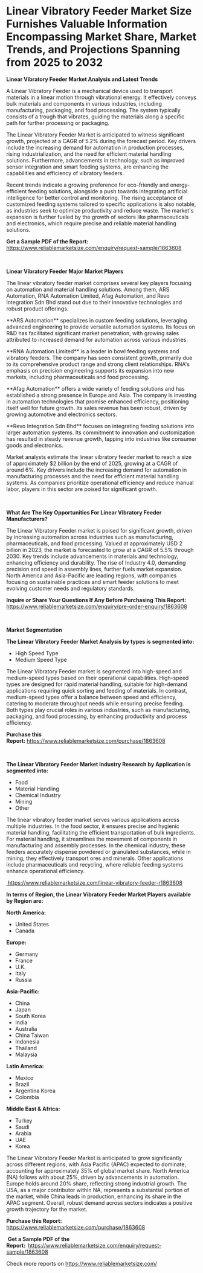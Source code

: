 <p><h1>Linear Vibratory Feeder Market Size Furnishes Valuable Information Encompassing Market Share, Market Trends, and Projections Spanning from 2025 to 2032</h1></p><p><strong>Linear Vibratory Feeder Market Analysis and Latest Trends</strong></p>
<p><p>A Linear Vibratory Feeder is a mechanical device used to transport materials in a linear motion through vibrational energy. It effectively conveys bulk materials and components in various industries, including manufacturing, packaging, and food processing. The system typically consists of a trough that vibrates, guiding the materials along a specific path for further processing or packaging.</p><p>The Linear Vibratory Feeder Market is anticipated to witness significant growth, projected at a CAGR of 5.2% during the forecast period. Key drivers include the increasing demand for automation in production processes, rising industrialization, and the need for efficient material handling solutions. Furthermore, advancements in technology, such as improved sensor integration and smart feeding systems, are enhancing the capabilities and efficiency of vibratory feeders.</p><p>Recent trends indicate a growing preference for eco-friendly and energy-efficient feeding solutions, alongside a push towards integrating artificial intelligence for better control and monitoring. The rising acceptance of customized feeding systems tailored to specific applications is also notable, as industries seek to optimize productivity and reduce waste. The market's expansion is further fueled by the growth of sectors like pharmaceuticals and electronics, which require precise and reliable material handling solutions.</p></p>
<p><strong>Get a Sample PDF of the Report:&nbsp;</strong> <a href="https://www.reliablemarketsize.com/enquiry/request-sample/1863608?utm_campaign=2477&utm_medium=2&utm_source=Github&utm_content=ia&utm_term=19022025&utm_id=linear-vibratory-feeder">https://www.reliablemarketsize.com/enquiry/request-sample/1863608</a></p>
<p>&nbsp;</p>
<p><strong>Linear Vibratory Feeder Major Market Players</strong></p>
<p><p>The linear vibratory feeder market comprises several key players focusing on automation and material handling solutions. Among them, ARS Automation, RNA Automation Limited, Afag Automation, and Revo Integration Sdn Bhd stand out due to their innovative technologies and robust product offerings.</p><p>**ARS Automation** specializes in custom feeding solutions, leveraging advanced engineering to provide versatile automation systems. Its focus on R&D has facilitated significant market penetration, with growing sales attributed to increased demand for automation across various industries.</p><p>**RNA Automation Limited** is a leader in bowl feeding systems and vibratory feeders. The company has seen consistent growth, primarily due to its comprehensive product range and strong client relationships. RNA's emphasis on precision engineering supports its expansion into new markets, including pharmaceuticals and food processing.</p><p>**Afag Automation** offers a wide variety of feeding solutions and has established a strong presence in Europe and Asia. The company is investing in automation technologies that promise enhanced efficiency, positioning itself well for future growth. Its sales revenue has been robust, driven by growing automotive and electronics sectors.</p><p>**Revo Integration Sdn Bhd** focuses on integrating feeding solutions into larger automation systems. Its commitment to innovation and customization has resulted in steady revenue growth, tapping into industries like consumer goods and electronics.</p><p>Market analysts estimate the linear vibratory feeder market to reach a size of approximately $2 billion by the end of 2025, growing at a CAGR of around 6%. Key drivers include the increasing demand for automation in manufacturing processes and the need for efficient material handling systems. As companies prioritize operational efficiency and reduce manual labor, players in this sector are poised for significant growth.</p></p>
<p>&nbsp;</p>
<p><strong>What Are The Key Opportunities For Linear Vibratory Feeder Manufacturers?</strong></p>
<p><p>The Linear Vibratory Feeder market is poised for significant growth, driven by increasing automation across industries such as manufacturing, pharmaceuticals, and food processing. Valued at approximately USD 2 billion in 2023, the market is forecasted to grow at a CAGR of 5.5% through 2030. Key trends include advancements in materials and technology, enhancing efficiency and durability. The rise of Industry 4.0, demanding precision and speed in assembly lines, further fuels market expansion. North America and Asia-Pacific are leading regions, with companies focusing on sustainable practices and smart feeder solutions to meet evolving customer needs and regulatory standards.</p></p>
<p><strong>Inquire or Share Your Questions If Any Before Purchasing This Report:</strong> <a href="https://www.reliablemarketsize.com/enquiry/pre-order-enquiry/1863608?utm_campaign=2477&utm_medium=2&utm_source=Github&utm_content=ia&utm_term=19022025&utm_id=linear-vibratory-feeder">https://www.reliablemarketsize.com/enquiry/pre-order-enquiry/1863608</a></p>
<p>&nbsp;</p>
<p><strong>Market Segmentation</strong></p>
<p><strong>The Linear Vibratory Feeder Market Analysis by types is segmented into:</strong></p>
<p><ul><li>High Speed Type</li><li>Medium Speed Type</li></ul></p>
<p><p>The Linear Vibratory Feeder market is segmented into high-speed and medium-speed types based on their operational capabilities. High-speed types are designed for rapid material handling, suitable for high-demand applications requiring quick sorting and feeding of materials. In contrast, medium-speed types offer a balance between speed and efficiency, catering to moderate throughput needs while ensuring precise feeding. Both types play crucial roles in various industries, such as manufacturing, packaging, and food processing, by enhancing productivity and process efficiency.</p></p>
<p><strong>Purchase this Report:&nbsp;</strong><a href="https://www.reliablemarketsize.com/purchase/1863608?utm_campaign=2477&utm_medium=2&utm_source=Github&utm_content=ia&utm_term=19022025&utm_id=linear-vibratory-feeder">https://www.reliablemarketsize.com/purchase/1863608</a></p>
<p>&nbsp;</p>
<p><strong>The Linear Vibratory Feeder Market Industry Research by Application is segmented into:</strong></p>
<p><ul><li>Food</li><li>Material Handling</li><li>Chemical Industry</li><li>Mining</li><li>Other</li></ul></p>
<p><p>The linear vibratory feeder market serves various applications across multiple industries. In the food sector, it ensures precise and hygienic material handling, facilitating the efficient transportation of bulk ingredients. For material handling, it streamlines the movement of components in manufacturing and assembly processes. In the chemical industry, these feeders accurately dispense powdered or granulated substances, while in mining, they effectively transport ores and minerals. Other applications include pharmaceuticals and recycling, where reliable feeding systems enhance operational efficiency.</p></p>
<p><a href="https://www.reliablemarketsize.com/linear-vibratory-feeder-r1863608?utm_campaign=2477&utm_medium=2&utm_source=Github&utm_content=ia&utm_term=19022025&utm_id=linear-vibratory-feeder">&nbsp;https://www.reliablemarketsize.com/linear-vibratory-feeder-r1863608</a></p>
<p><strong>In terms of Region, the Linear Vibratory Feeder Market Players available by Region are:</strong></p>
<p>
    <p> <strong> North America: </strong>
        <ul>
            <li>United States</li>
            <li>Canada</li>
        </ul>
        </p> 
    <p> <strong> Europe: </strong>
        <ul>
            <li>Germany</li>
            <li>France</li>
            <li>U.K.</li>
            <li>Italy</li>
            <li>Russia</li>
        </ul>
        </p> 
    <p> <strong> Asia-Pacific: </strong>
        <ul>
            <li>China</li>
            <li>Japan</li>
            <li>South Korea</li>
            <li>India</li>
            <li>Australia</li>
            <li>China Taiwan</li>
            <li>Indonesia</li>
            <li>Thailand</li>
            <li>Malaysia</li>
        </ul>
        </p> 
    <p> <strong> Latin America: </strong>
        <ul>
            <li>Mexico</li>
            <li>Brazil</li>
            <li>Argentina Korea</li>
            <li>Colombia</li>
        </ul>
        </p> 
    <p> <strong> Middle East & Africa: </strong>
        <ul>
            <li>Turkey</li>
            <li>Saudi</li>
            <li>Arabia</li>
            <li>UAE</li>
            <li>Korea</li>
        </ul>
    </p>
    </p>
<p><p>The Linear Vibratory Feeder Market is anticipated to grow significantly across different regions, with Asia Pacific (APAC) expected to dominate, accounting for approximately 35% of global market share. North America (NA) follows with about 25%, driven by advancements in automation. Europe holds around 20% share, reflecting strong industrial growth. The USA, as a major contributor within NA, represents a substantial portion of the market, while China leads in production, enhancing its share in the APAC segment. Overall, robust demand across sectors indicates a positive growth trajectory for the market.</p></p>
<p><strong>Purchase this Report: </strong><a href="https://www.reliablemarketsize.com/purchase/1863608?utm_campaign=2477&utm_medium=2&utm_source=Github&utm_content=ia&utm_term=19022025&utm_id=linear-vibratory-feeder">https://www.reliablemarketsize.com/purchase/1863608</a></p>
<p>&nbsp;<strong>Get a Sample PDF of the Report:&nbsp;&nbsp;</strong><a href="https://www.reliablemarketsize.com/enquiry/request-sample/1863608?utm_campaign=2477&utm_medium=2&utm_source=Github&utm_content=ia&utm_term=19022025&utm_id=linear-vibratory-feeder">https://www.reliablemarketsize.com/enquiry/request-sample/1863608</a></p>
<p><strong></strong></p>
<p>Check more reports on <a href="https://www.reliablemarketsize.com/?utm_campaign=2477&utm_medium=2&utm_source=Github&utm_content=ia&utm_term=19022025&utm_id=linear-vibratory-feeder">https://www.reliablemarketsize.com/</a></p>